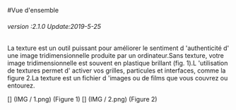 #Vue d'ensemble

###### *version :2.1.0   Update:2019-5-25*

La texture est un outil puissant pour améliorer le sentiment d 'authenticité d' une image tridimensionnelle produite par un ordinateur.Sans texture, votre image tridimensionnelle est souvent en plastique brillant (fig. 1).L 'utilisation de textures permet d' activer vos grilles, particules et interfaces, comme la figure 2.La texture est un fichier d 'images ou de films que vous couvrez ou entourez.

[] (IMG / 1.png) (Figure 1) [] (IMG / 2.png) (Figure 2)

